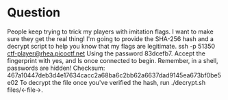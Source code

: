 # Question
People keep trying to trick my players with imitation flags. I want to make sure they get the real thing! I'm going to provide the SHA-256 hash and a decrypt script to help you know that my flags are legitimate.
ssh -p 51350 ctf-player@rhea.picoctf.net
Using the password 83dcefb7. Accept the fingerprint with yes, and ls once connected to begin. Remember, in a shell, passwords are hidden!
Checksum: 467a10447deb3d4e17634cacc2a68ba6c2bb62a6637dad9145ea673bf0be5e02
To decrypt the file once you've verified the hash, run ./decrypt.sh files/<-file->.
